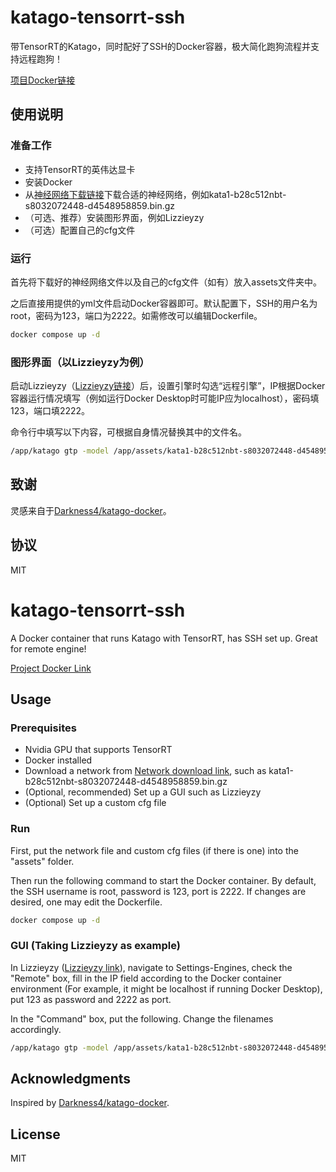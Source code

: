 # katago-tensorrt-ssh

带TensorRT的Katago，同时配好了SSH的Docker容器，极大简化跑狗流程并支持远程跑狗！

[项目Docker链接](https://hub.docker.com/r/hanxu1995/katago-tensorrt-ssh)

## 使用说明

### 准备工作

* 支持TensorRT的英伟达显卡
* 安装Docker
* 从[神经网络下载链接](https://katagotraining.org/networks)下载合适的神经网络，例如kata1-b28c512nbt-s8032072448-d4548958859.bin.gz
* （可选、推荐）安装图形界面，例如Lizzieyzy
* （可选）配置自己的cfg文件

### 运行

首先将下载好的神经网络文件以及自己的cfg文件（如有）放入assets文件夹中。

之后直接用提供的yml文件启动Docker容器即可。默认配置下，SSH的用户名为root，密码为123，端口为2222。如需修改可以编辑Dockerfile。

```bash
docker compose up -d
```

### 图形界面（以Lizzieyzy为例）

启动Lizzieyzy（[Lizzieyzy链接](https://github.com/yzyray/lizzieyzy)）后，设置引擎时勾选“远程引擎”，IP根据Docker容器运行情况填写（例如运行Docker Desktop时可能IP应为localhost），密码填123，端口填2222。

命令行中填写以下内容，可根据自身情况替换其中的文件名。
```bash
/app/katago gtp -model /app/assets/kata1-b28c512nbt-s8032072448-d4548958859.bin.gz -config /app/assets/default_gtp.cfg
```

## 致谢

灵感来自于[Darkness4/katago-docker](https://github.com/Darkness4/katago-docker)。

## 协议
MIT

# katago-tensorrt-ssh

A Docker container that runs Katago with TensorRT, has SSH set up. Great for remote engine!

[Project Docker Link](https://hub.docker.com/r/hanxu1995/katago-tensorrt-ssh)

## Usage

### Prerequisites

* Nvidia GPU that supports TensorRT
* Docker installed
* Download a network from [Network download link](https://katagotraining.org/networks), such as kata1-b28c512nbt-s8032072448-d4548958859.bin.gz
* (Optional, recommended) Set up a GUI such as Lizzieyzy
* (Optional) Set up a custom cfg file

### Run

First, put the network file and custom cfg files (if there is one) into the "assets" folder.

Then run the following command to start the Docker container. By default, the SSH username is root, password is 123, port is 2222. If changes are desired, one may edit the Dockerfile.

```bash
docker compose up -d
```

### GUI (Taking Lizzieyzy as example)

In Lizzieyzy ([Lizzieyzy link](https://github.com/yzyray/lizzieyzy)), navigate to Settings-Engines, check the "Remote" box, fill in the IP field according to the Docker container environment (For example, it might be localhost if running Docker Desktop), put 123 as password and 2222 as port.

In the "Command" box, put the following. Change the filenames accordingly.
```bash
/app/katago gtp -model /app/assets/kata1-b28c512nbt-s8032072448-d4548958859.bin.gz -config /app/assets/default_gtp.cfg
```

## Acknowledgments

Inspired by [Darkness4/katago-docker](https://github.com/Darkness4/katago-docker).

## License
MIT
